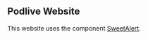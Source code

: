## Podlive Website

This website uses the component [SweetAlert](https://t4t5.github.io/sweetalert/).